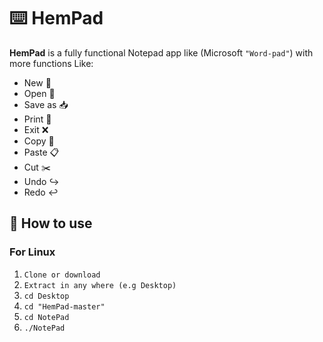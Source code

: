 # ⌨️ HemPad
__HemPad__ is a fully functional Notepad app like (Microsoft ```"Word-pad"```) with more functions Like:
- New 📃
- Open 📂
- Save as 📥
- Print 📇
- Exit ❌
- Copy  📑 
- Paste 📋 
- Cut ✂️
- Undo ↪️
- Redo ↩️

## 🔑 How to use
### For Linux
1. ```Clone or download```
2. ```Extract in any where (e.g Desktop)```
3. ``` cd Desktop ```
4. ``` cd "HemPad-master" ```
5. ``` cd NotePad ```
6. ```./NotePad``` 
